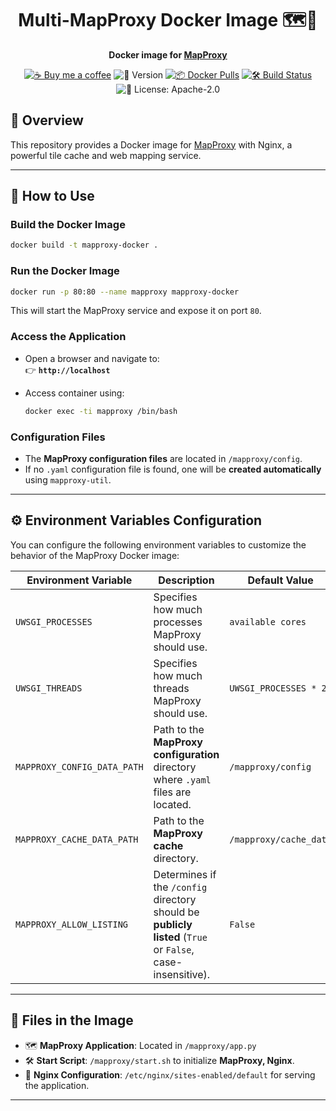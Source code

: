 <div align="center">

# Multi-MapProxy Docker Image 🗺️🐳

**Docker image for [MapProxy](https://mapproxy.org/)**

[![☕ Buy me a coffee](https://img.shields.io/badge/Buy%20me%20a%20coffee-Support-yellow?logo=buymeacoffee)](https://buymeacoffee.com/mxdcodes)  ![🚀 Version](https://img.shields.io/github/v/release/dietrichmax/mapproxy-docker)  [![📦 Docker Pulls](https://img.shields.io/docker/pulls/mxdcodes/mapproxy-docker?label=Docker%20Pull)](https://hub.docker.com/r/mxdcodes/mapproxy-docker)  [![🛠 Build Status](https://github.com/dietrichmax/mapproxy-docker/actions/workflows/docker_build.yml/badge.svg)](https://github.com/dietrichmax/mapproxy-docker/actions/workflows/docker_build.yml)  ![📝 License: Apache-2.0](https://img.shields.io/github/license/dietrichmax/mapproxy-docker)

</div>

## 📌 Overview

This repository provides a Docker image for [MapProxy](https://mapproxy.org/) with Nginx, a powerful tile cache and web mapping service.  

---

## 🚀 How to Use

### Build the Docker Image  
```bash
docker build -t mapproxy-docker .
```

### Run the Docker Image  
```bash
docker run -p 80:80 --name mapproxy mapproxy-docker
```
This will start the MapProxy service and expose it on port `80`.

### Access the Application  
- Open a browser and navigate to:  
  👉 **`http://localhost`**  

- Access container using:  
  ```bash
  docker exec -ti mapproxy /bin/bash
  ```

### Configuration Files  
- The **MapProxy configuration files** are located in `/mapproxy/config`.  
- If no `.yaml` configuration file is found, one will be **created automatically** using `mapproxy-util`.  

---

## ⚙️ Environment Variables Configuration

You can configure the following environment variables to customize the behavior of the MapProxy Docker image:

| Environment Variable       | Description                                                                                                  | Default Value            |
|------------------------------|------------------------------------------------------------------------------------------------------------|--------------------------|
| `UWSGI_PROCESSES`            | Specifies how much processes MapProxy should use.                                                          | `available cores`        |
| `UWSGI_THREADS`              | Specifies how much threads MapProxy should use.                                                            | `UWSGI_PROCESSES * 2`    |
| `MAPPROXY_CONFIG_DATA_PATH`  | Path to the **MapProxy configuration** directory where `.yaml` files are located.                          | `/mapproxy/config`       |
| `MAPPROXY_CACHE_DATA_PATH`   | Path to the **MapProxy cache** directory.                                                                  | `/mapproxy/cache_data`   |
| `MAPPROXY_ALLOW_LISTING`     | Determines if the `/config` directory should be **publicly listed** (`True` or `False`, case-insensitive). | `False`                  |

---

## 📂 Files in the Image

- 🗺️ **MapProxy Application**: Located in `/mapproxy/app.py`  
- 🛠 **Start Script**: `/mapproxy/start.sh` to initialize **MapProxy, Nginx**.  
- 📜 **Nginx Configuration**: `/etc/nginx/sites-enabled/default` for serving the application.

---
